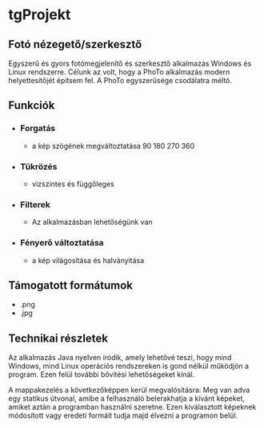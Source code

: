 # tgProjekt
## Fotó nézegető/szerkesztő

Egyszerű és gyors fotómegjelenítő és szerkesztő alkalmazás Windows és Linux rendszerre.
Célunk az volt, hogy a PhoTo alkalmazás modern helyettesítőjét építsem fel. A PhoTo egyszerűsége csodálatra méltó.

## Funkciók
* ###  Forgatás
  - a kép szögének megváltoztatása 90 180 270 360
* ###  Tükrözés
  - vizszintes és függőleges
* ###  Filterek
  - Az alkalmazásban lehetőségünk van  
* ###  Fényerő változtatása
  - a kép világosítása és halványitása
 
## Támogatott formátumok
   * .png 
   * .jpg
 
## Technikai részletek
 Az alkalmazás Java nyelven íródik, amely lehetővé teszi, hogy mind Windows, mind Linux operációs rendszereken is
 gond nélkül működjön a program. Ezen felül további bővítési lehetőségeket kínál.


A mappakezelés a következőképpen kerül megvalósításra: Meg van adva egy statikus útvonal, amibe a felhasználó belerakhatja a kívánt képeket, amiket aztán a programban használni szeretne. Ezen kiválasztott képeknek módosított vagy eredeti formáit tudja majd élvezni a programon belül.
